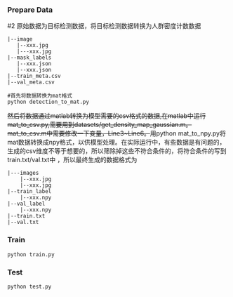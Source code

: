 ### Prepare Data
#2
原始数据为目标检测数据，将目标检测数据转换为人群密度计数数据  
```
|--image
   |--xxx.jpg
   |---xxx.jpg
|--mask_labels
   |--xxx.json
   |--xxx.json
|--train_meta.csv
|--val_meta.csv
```
```
#首先将数据转换为mat格式
python detection_to_mat.py
```
~~然后将数据通过matlab转换为模型需要的csv格式的数据,在matlab中运行mat_to_csv.py,需要用到datasets/get_density_map_gaussian.m。mat_to_csv.m中需要修改一下变量，Line3~Line6。~~用python mat_to_npy.py将mat数据转换成npy格式，以供模型处理。在实际运行中，有些数据是有问题的，生成的csv维度不等于想要的，所以筛除掉这些不符合条件的，将符合条件的写到train.txt/val.txt中 ，所以最终生成的数据格式为
```
|---images
    |--xxx.jpg
    |--xxx.jpg
|--train_label
    |--xxx.npy
|--val_label
    |--xxx.npy
|--train.txt
|--val.txt
```
### Train
```
python train.py
```

### Test
```
python test.py
```
